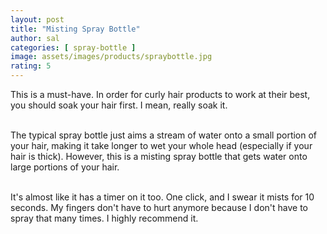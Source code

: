 ```yaml
---
layout: post
title: "Misting Spray Bottle"
author: sal
categories: [ spray-bottle ]
image: assets/images/products/spraybottle.jpg
rating: 5
---
```

This is a must-have. In order for curly hair products to work at their best, you should soak your hair first. I mean, really soak it.<br><br>

The typical spray bottle just aims a stream of water onto a small portion of your hair, making it take longer to wet your whole head (especially if your hair is thick). However, this is a misting spray bottle that gets water onto large portions of your hair.<br><br>

It's almost like it has a timer on it too. One click, and I swear it mists for 10 seconds. My fingers don't have to hurt anymore because I don't have to spray that many times. I highly recommend it.<br><br>
